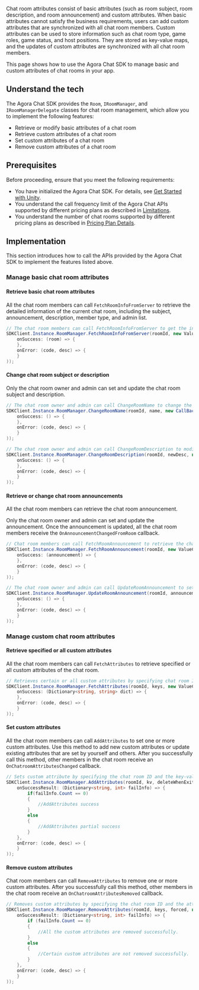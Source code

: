 Chat room attributes consist of basic attributes (such as room subject, room description, and room announcement) and custom attributes. When basic attributes cannot satisfy the business requirements, users can add custom attributes that are synchronized with all chat room members.
Custom attributes can be used to store information such as chat room type, game roles, game status, and host positions. They are stored as key-value maps, and the updates of custom attributes are synchronized with all chat room members.

This page shows how to use the Agora Chat SDK to manage basic and custom attributes of chat rooms in your app.

## Understand the tech

The Agora Chat SDK provides the `Room`, `IRoomManager`, and `IRoomManagerDelegate` classes for chat room management, which allow you to implement the following features:

- Retrieve or modify basic attributes of a chat room
- Retrieve custom attributes of a chat room
- Set custom attributes of a chat room
- Remove custom attributes of a chat room

## Prerequisites

Before proceeding, ensure that you meet the following requirements:

- You have initialized the Agora Chat SDK. For details, see [Get Started with Unity](./agora_chat_get_started_unity).
- You understand the call frequency limit of the Agora Chat APIs supported by different pricing plans as described in [Limitations](./agora-chat/agora_chat_limitation).
- You understand the number of chat rooms supported by different pricing plans as described in [Pricing Plan Details](./agora-chat/agora_chat_plan).


## Implementation

This section introduces how to call the APIs provided by the Agora Chat SDK to implement the features listed above.

### Manage basic chat room attributes

#### Retrieve basic chat room attributes

All the chat room members can call `FetchRoomInfoFromServer` to retrieve the detailed information of the current chat room, including the subject, announcement, description, member type, and admin list. 

```c#
// The chat room members can call FetchRoomInfoFromServer to get the information of the specified chat room.
SDKClient.Instance.RoomManager.FetchRoomInfoFromServer(roomId, new ValueCallBack<Room>(
    onSuccess: (room) => {
    },
    onError: (code, desc) => {
    }
));
```

#### Change chat room subject or description

Only the chat room owner and admin can set and update the chat room subject and description.

```c#
// The chat room owner and admin can call ChangeRoomName to change the chat room subject.
SDKClient.Instance.RoomManager.ChangeRoomName(roomId, name, new CallBack(
    onSuccess: () => {
    },
    onError: (code, desc) => {
    }
));

// The chat room owner and admin can call ChangeRoomDescription to modify the chat room description.
SDKClient.Instance.RoomManager.ChangeRoomDescription(roomId, newDesc, new CallBack(
    onSuccess: () => {
    },
    onError: (code, desc) => {
    }
));
```

#### Retrieve or change chat room announcements

All the chat room members can retrieve the chat room announcement.

Only the chat room owner and admin can set and update the announcement. Once the announcement is updated, all the chat room members receive the `OnAnnouncementChangedFromRoom` callback.

```c#
// Chat room members can call FetchRoomAnnouncement to retrieve the chat room announcement.
SDKClient.Instance.RoomManager.FetchRoomAnnouncement(roomId, new ValueCallBack<string>(
    onSuccess: (announcement) => {
    },
    onError: (code, desc) => {
    }
));

// The chat room owner and admin can call UpdateRoomAnnouncement to set or update the chat room announcement.
SDKClient.Instance.RoomManager.UpdateRoomAnnouncement(roomId, announcement, new CallBack(
    onSuccess: () => {
    },
    onError: (code, desc) => {
    }
));
```

### Manage custom chat room attributes

#### Retrieve specified or all custom attributes

All the chat room members can call `FetchAttributes` to retrieve specified or all custom attributes of the chat room.

```c#
// Retrieves certain or all custom attributes by specifying chat room ID and attribute keys.  
SDKClient.Instance.RoomManager.FetchAttributes(roomId, keys, new ValueCallBack<Dictionary<string, string>>(
    onSuccess: (Dictionary<string, string> dict) => {
    },
    onError: (code, desc) => {
    }
));
```

#### Set custom attributes

All the chat room members can call `AddAttributes` to set one or more custom attributes. Use this method to add new custom attributes or update existing attributes that are set by yourself and others. After you successfully call this method, other members in the chat room receive an `OnChatroomAttributesChanged` callback.

```c#
// Sets custom attribute by specifying the chat room ID and the key-value maps of the attributes.
SDKClient.Instance.RoomManager.AddAttributes(roomId, kv, deleteWhenExit, forced, new CallBackResult(
    onSuccessResult: (Dictionary<string, int> failInfo) => {
        if(failInfo.Count == 0)
        {
            //AddAttributes success
        }
        else
        {
            //AddAttributes partial success
        }
    },
    onError: (code, desc) => {
    }
));
```

#### Remove custom attributes

Chat room members can call `RemoveAttributes` to remove one or more custom attributes. After you successfully call this method, other members in the chat room receive an `OnChatroomAttributesRemoved` callback. 

```c#
// Removes custom attributes by specifying the chat room ID and the attribute key list. 
SDKClient.Instance.RoomManager.RemoveAttributes(roomId, keys, forced, new CallBackResult(
    onSuccessResult: (Dictionary<string, int> failInfo) => {
        if (failInfo.Count == 0)
        {
            //All the custom attributes are removed successfully. 
        }
        else
        {
            //Certain custom attributes are not removed successfully. 
        }
    },
    onError: (code, desc) => {
    }
));
```



